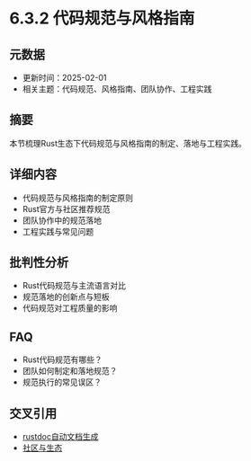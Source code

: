 # 6.3.2 代码规范与风格指南

## 元数据

- 更新时间：2025-02-01
- 相关主题：代码规范、风格指南、团队协作、工程实践

## 摘要

本节梳理Rust生态下代码规范与风格指南的制定、落地与工程实践。

## 详细内容

- 代码规范与风格指南的制定原则
- Rust官方与社区推荐规范
- 团队协作中的规范落地
- 工程实践与常见问题

## 批判性分析

- Rust代码规范与主流语言对比
- 规范落地的创新点与短板
- 代码规范对工程质量的影响

## FAQ

- Rust代码规范有哪些？
- 团队如何制定和落地规范？
- 规范执行的常见误区？

## 交叉引用

- [rustdoc自动文档生成](./6.3.1_rustdoc自动文档生成.md)
- [社区与生态](../07_community_ecosystem.md)
